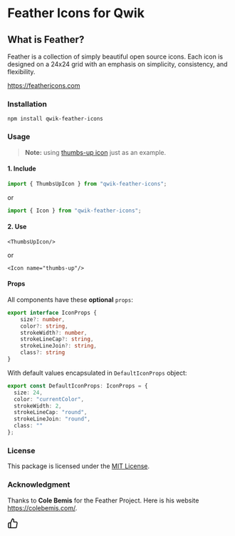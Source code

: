 # Feather Icons for Qwik

## What is Feather?

Feather is a collection of simply beautiful open source icons. Each icon is designed on a 24x24 grid with an emphasis on simplicity, consistency, and flexibility.

https://feathericons.com

### Installation

```shell
npm install qwik-feather-icons
```

### Usage

> **Note:** using [thumbs-up icon](https://feathericons.com/?query=thumbs-up) just as an example.

#### 1. Include

```ts
import { ThumbsUpIcon } from "qwik-feather-icons";
```
or
```ts
import { Icon } from "qwik-feather-icons";
```

#### 2. Use

```tsx
<ThumbsUpIcon/>
```

or

```tsx
<Icon name="thumbs-up"/>
```

#### Props

All components have these **optional** `props`:

```ts
export interface IconProps {
    size?: number,
    color?: string,
    strokeWidth?: number,
    strokeLineCap?: string,
    strokeLineJoin?: string,
    class?: string
}
```

With default values encapsulated in `DefaultIconProps` object:

```ts
export const DefaultIconProps: IconProps = {
  size: 24,
  color: "currentColor",
  strokeWidth: 2,
  strokeLineCap: "round",
  strokeLineJoin: "round",
  class: ""
};
```

### License

This package is licensed under the [MIT License](https://github.com/yeyon/qwik-feather-icons/blob/main/LICENSE).

### Acknowledgment

Thanks to **Cole Bemis** for the Feather Project. Here is his website https://colebemis.com/.

<svg xmlns="http://www.w3.org/2000/svg" width="24" height="24" viewBox="0 0 24 24" fill="none" stroke="currentColor" stroke-width="2" stroke-linecap="round" stroke-linejoin="round" class="feather feather-thumbs-up"><path d="M14 9V5a3 3 0 0 0-3-3l-4 9v11h11.28a2 2 0 0 0 2-1.7l1.38-9a2 2 0 0 0-2-2.3zM7 22H4a2 2 0 0 1-2-2v-7a2 2 0 0 1 2-2h3"></path></svg>
